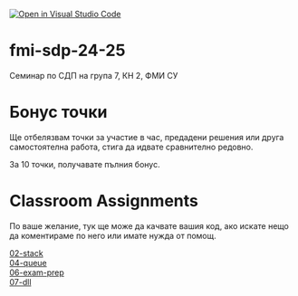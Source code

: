 [![Open in Visual Studio Code](https://classroom.github.com/assets/open-in-vscode-2e0aaae1b6195c2367325f4f02e2d04e9abb55f0b24a779b69b11b9e10269abc.svg)](https://classroom.github.com/online_ide?assignment_repo_id=17573951&assignment_repo_type=AssignmentRepo)
# fmi-sdp-24-25
Семинар по СДП на група 7, КН 2, ФМИ СУ

# Бонус точки
Ще отбелязвам точки за участие в час, предадени решения или друга самостоятелна работа, стига да идвате сравнително редовно.    
    
За 10 точки, получавате пълния бонус.													

# Classroom Assignments
По ваше желание, тук ще може да качвате вашия код, ако искате нещо да коментираме по него или имате нужда от помощ.    

[02-stack](https://classroom.github.com/a/hm6q-Yp1)  
[04-queue](https://classroom.github.com/a/TtCCumFr)      
[06-exam-prep](https://classroom.github.com/a/MBAXOgxK)    
[07-dll](https://classroom.github.com/a/_9TjVYr6)    
